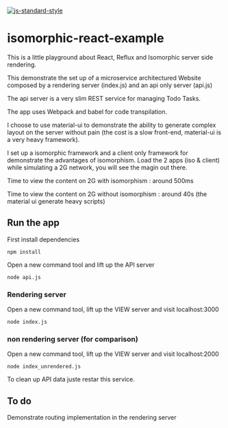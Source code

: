 [![js-standard-style](https://cdn.rawgit.com/feross/standard/master/badge.svg)](https://github.com/feross/standard)

# isomorphic-react-example

This is a little playground about React, Reflux and Isomorphic server side rendering.

This demonstrate the set up of a microservice architectured Website composed by a rendering server (index.js) and an api only server (api.js)

The api server is a very slim REST service for managing Todo Tasks.

The app uses Webpack and babel for code transpilation.

I choose to use material-ui to demonstrate the ability to generate complex layout on the server without pain (the cost is a slow front-end, material-ui is a very heavy framework).

I set up a isomorphic framework and a client only framework for demonstrate the advantages of isomorphism. Load the 2 apps (iso & client) while simulating a 2G network, you will see the magin out there.

Time to view the content on 2G with isomorphism : around 500ms

Time to view the content on 2G without isomorphism : around 40s (the material ui generate heavy scripts)

## Run the app

First install dependencies
```
npm install
```

Open a new command tool and lift up the API server
```
node api.js
```
### Rendering server
Open a new command tool, lift up the VIEW server and visit localhost:3000
```
node index.js
```

### non rendering server (for comparison)
Open a new command tool, lift up the VIEW server and visit localhost:2000
```
node index_unrendered.js
```

To clean up API data juste restar this service.

## To do

Demonstrate routing implementation in the rendering server
